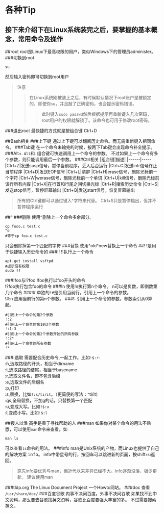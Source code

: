 各种Tip
=======
接下来介绍下在Linux系统装完之后，要掌握的基本概念，常用命令及操作
---------
##root
root是Linux下最高权限的用户，类似Windows下的管理员administer。
###切换到root

    su
然后输入密码即可切换到root用户
>注意
>>在Linux系统刚被装上之后，有时候默认情况下root账户是被锁定的，即使你`su`，并且敲了正确密码，也会提示密码错误。
>>>此时键入`sudo passwd`然后根据提示再重新键入几次密码，root用户的权限就解锁了。该命令也可用于修改root密码。

###退出root
最快捷的方式就是按组合键 Ctrl+D

##Bash相关
###上下键
通过上下键可以翻阅历史命令。而无需重新键入相同命令。
###Tab键
在一个命令未输完的时候，按两下Tab键会出现命令补全提示。
###Alt+.
`Alt`和`.`组合键可快速调用上一个命令的参数。
不过如果上一个命令有多个参数，则只能调用最后一个参数。
###Ctrl相关
|组合键|描述|
|------|-----
|Ctrl+Z|发送susp信号，暂停当前程序，丢入后台运行
|Ctrl+C|发送intr信号终止当前程序
|Ctrl+D|发送EOF信号
|Ctrl+L|清屏
|Ctrl+H|erase信号，删除光标前一个字符
|Ctrl+W|werase信号，删除光标前一个单词
|Ctrl+U|kill信号，删除光标前该行所有内容
|Ctrl+X|在行首和行尾之间切换光标
|Ctrl+R|搜索历史命令
|Ctrl+S|发送stop信号，暂停屏幕输出
|Ctrl+Q|发送start信号，恢复屏幕输出
>所有的Ctrl键都可以通过键入^字符来代替。
>Ctrl+S只是暂停输出，但并不暂停程序运行

##^
###删除
使用^删除上一个命令多余部分。
```
cp fooo.c test.c
^o
#等于cp foo.c test.c
```
只会删除掉第一个匹配的字符
###替换
使用^old^new替换上一个命令
##!
!是用于快捷输入历史命令的
###!!
!!执行上一个命令  
```
apt-get install vsftpd
#提示没有权限
sudo !!
```
###!foo与!?foo
!foo执行以foo开头的命令  
!?foo执行包含foo的命令
###!n
使用!n执行第n个命令。
n可以是负数，即倒数第几个命令
###!#
单独的`!#`是引用当前行。引用上一个命令的参数。  
!#:n 应用当前行的第n个参数。
###!:
引用上一个命令的参数。参数索引从0算起。
```
#引用上一个命令的第2个参数
!:2
#引用上一个命令的第1到3个参数
!:1-3
#引用上一个命令的第2个参数开始的所有参数
!:2*
#引用上一个命令的所有参数
!*
```
###:选取
需要配合历史命令,一起工作。比如`!$:r`:  
:h,选取路径的开头，相当于dirname  
:t,选取路径的结尾，相当于basename  
:r,选取文件名，即不包含后缀  
:e,选取文件的后缀名  
:p,打印  
:s,替换，比如`!:s/ti/it`。（更简便的写法：^ti/it）  
:gs,全局替换，不加g的话，只替换第一个匹配  
:u,变成大写。比如`!$:u`  
:l,变成小写。比如`!$:l`  


##授人以渔
高手是善于寻找帮助的人
###man
如果你对某个命令的用法不熟悉，可以使用`man`命令来查看。如

    man ls
可以查看`ls`命令的用法。
###info
man是Unix系统的产物，而Linux也提供了自己的解决方案 <kbd>info</kbd>。
info中带星号的行，按回车可以跳进新的页面，按shift+u返回。
>原先info要优秀与man，但近代以来差异已经不大。info逐渐没落，极少更新。
建议使用man

###tldp.org
The Linux Document Project
一个Howto网站。
###doc 
查看 `/usr/share/doc/`
###百度谷歌
    内事不决问百度，外事不决问谷歌
如果找不到中文资料，那么要去谷歌找英文资料，谷歌比百度要强大丰富的多。
不过需要搜索英文。


